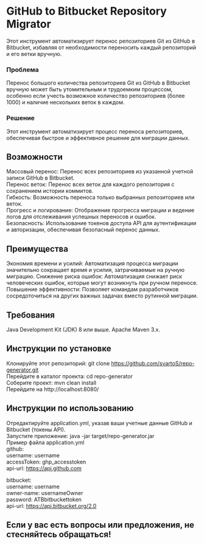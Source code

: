 # GitHub to Bitbucket Repository Migrator
Этот инструмент автоматизирует перенос репозиториев Git из GitHub в Bitbucket, избавляя от необходимости переносить каждый репозиторий и его ветки вручную.
### Проблема
Перенос большого количества репозиториев Git из GitHub в Bitbucket вручную может быть утомительным и трудоемким процессом, особенно если учесть возможное количество репозиториев (более 1000) и наличие нескольких веток в каждом.
### Решение
Этот инструмент автоматизирует процесс переноса репозиториев, обеспечивая быстрое и эффективное решение для миграции данных.
## Возможности
Массовый перенос: Перенос всех репозиториев из указанной учетной записи GitHub в Bitbucket.  
Перенос веток: Перенос всех веток для каждого репозитория с сохранением истории коммитов.  
Гибкость: Возможность переноса только выбранных репозиториев или веток.  
Прогресс и логирование: Отображение прогресса миграции и ведение логов для отслеживания успешных переносов и ошибок.  
Безопасность: Использование токенов доступа API для аутентификации и авторизации, обеспечивая безопасный перенос данных.  
## Преимущества
Экономия времени и усилий: Автоматизация процесса миграции значительно сокращает время и усилия, затрачиваемые на ручную миграцию.
Снижение риска ошибок: Автоматизация снижает риск человеческих ошибок, которые могут возникнуть при ручном переносе.
Повышение эффективности: Позволяет командам разработчиков сосредоточиться на других важных задачах вместо рутинной миграции.
## Требования
Java Development Kit (JDK) 8 или выше.
Apache Maven 3.x.
## Инструкции по установке
Клонируйте этот репозиторий: git clone https://github.com/svartoS/repo-generator.git  
Перейдите в каталог проекта: cd repo-generator  
Соберите проект: mvn clean install  
Перейдите на http://localhost:8080/  
## Инструкции по использованию
Отредактируйте application.yml, указав ваши учетные данные GitHub и Bitbucket (токены API).  
Запустите приложение: java -jar target/repo-generator.jar  
Пример файла application.yml  
github:  
  username: username  
  accessToken: ghp_accesstoken  
  api-url: https://api.github.com  
  
bitbucket:  
  username: username  
  owner-name: usernameOwner  
  password: ATBbitbuckettoken  
  api-url: https://api.bitbucket.org/2.0  
## Если у вас есть вопросы или предложения, не стесняйтесь обращаться!

